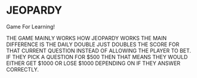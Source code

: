 # JEOPARDY
Game For Learning!

THE GAME MAINLY WORKS HOW JEOPARDY WORKS THE MAIN DIFFERENCE IS THE DAILY DOUBLE JUST DOUBLES THE SCORE FOR THAT CURRENT QUESTION INSTEAD OF ALLOWING THE PLAYER TO BET. IF THEY PICK A QUESTION FOR $500 THEN THAT MEANS THEY WOULD EITHER GET $1000 OR LOSE $1000 DEPENDING ON IF THEY ANSWER CORRECTLY.
